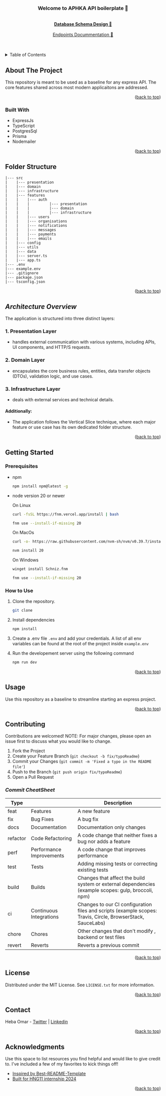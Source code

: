 
<br />
<div align="center">
<a name="readme-top"></a>
  <h3 align="center">Welcome to APHKA API boilerplate 👷</h3>

  <p align="center">
    <br />
    <a href="https://drawsql.app/teams/kennielarkson-team/diagrams/hng11-aphka"><strong>Database Schema Design 🔗</strong></a>
    <br />
    <br />
    <a href="https://openapi-server.vercel.app/docs">Endpoints Docummentation 🔗</a>
    
  </p>
</div>

<br />
<br />

<!-- TABLE OF CONTENTS -->
<details>
  <summary>Table of Contents</summary>
  <ol>
    <li>
      <a href="#about-the-project">About The Project</a>
      <ul>
        <li><a href="#built-with">Built With</a></li>
      </ul>
    </li>
     <li><a href="#architecture-overview">Architecture Overview</a></li>
    <li><a href="#folder-structure">Folder Structure</a></li>
    <li>
      <a href="#getting-started">Getting Started</a>
      <ul>
        <li><a href="#prerequisites">Prerequisites</a></li>
        <li><a href="#installation">Installation</a></li>
      </ul>
    </li>
    <li><a href="#usage">Usage</a></li>
    <li><a href="#contributing">Contributing</a></li>
    <li><a href="#license">License</a></li>
    <li><a href="#contact">Contact</a></li>
    <li><a href="#acknowledgments">Acknowledgments</a></li>
  </ol>
</details>



<!-- ABOUT THE PROJECT -->
## About The Project

This repository is meant to be used as a baseline for any express API. The core features shared across most modern applicaitons are addressed. 


<p align="right">(<a href="#readme-top">back to top</a>)</p>



### Built With


* ExpressJs
* TypeScript
* PostgresSql
* Prisma
* Nodemailer

<p align="right">(<a href="#readme-top">back to top</a>)</p>


## Folder Structure 

```
|--- src
|    |--- presentation
|    |--- domain
|    |--- infrastructure
|    |--- features
|    |    |--- auth
|    |    |         |--- presentation
|    |    |         |--- domain
|    |    |         |--- infrastructure
|    |    |--- users
|    |    |--- organisations
|    |    |--- notifications
|    |    |--- messages
|    |    |--- payments
|    |    |--- emails
|    |--- config
|    |--- utils
|    |--- data
|    |--- server.ts
|    |--- app.ts
|--- .env
|--- example.env
|--- .gitignore
|--- package.json
|--- tsconfig.json
```
<p align="right">(<a href="#readme-top">back to top</a>)</p>


<!-- ARCHITECTURE OVERVIEW -->
## _Architecture Overview_

The application is structured into three distinct layers:

### 1. Presentation Layer
  - handles external communication with various systems, including APIs, UI components, and HTTP/S requests.

### 2. Domain Layer
 -  encapsulates the core business rules, entities, data transfer objects (DTOs), validation logic, and use cases.

### 3. Infrastructure Layer

 - deals with external services and technical details.

#### Additionally:

 - The application follows the Vertical Slice technique, where each major feature or use case has its own dedicated folder structure.

<p align="right">(<a href="#readme-top">back to top</a>)</p>



<!-- GETTING STARTED -->
## Getting Started

### Prerequisites

* npm
  ```sh
  npm install npm@latest -g
  ```

* node version 20 or newer
  
  On Linux
  ```sh
  curl -fsSL https://fnm.vercel.app/install | bash 
  ```
  
  ```sh
  fnm use --install-if-missing 20
  ```
  
  On MacOs
  ```sh
  curl -o- https://raw.githubusercontent.com/nvm-sh/nvm/v0.39.7/install.sh | bash 
  ```
  
  ```sh
  nvm install 20 
  ```
  On Windows
   ```sh
  winget install Schniz.fnm
  ```
  
  ```sh
  fnm use --install-if-missing 20
  ```

### How to Use

1. Clone the repository.
   ```sh
   git clone
   ```
2. Install dependencies
   ```sh
   npm install
   ```
3. Create a .env file `.env` and add your credentials. A list of all env variables
   can be found at the root of the project inside `example.env`

4. Run the developement server using the following command
   ```sh
   npm run dev
   ```

<p align="right">(<a href="#readme-top">back to top</a>)</p>



<!-- USAGE EXAMPLES -->
## Usage

Use this repository as a baseline to streamline starting an express project.


<p align="right">(<a href="#readme-top">back to top</a>)</p>



<!-- CONTRIBUTING -->
## Contributing

Contributions are welcomed! NOTE: For major changes, please open an issue first to discuss what you would like to change.

1. Fork the Project
2. Create your Feature Branch (`git checkout -b fix/typoReadme`)
3. Commit your Changes (`git commit -m 'Fixed a typo in the README file'`)
4. Push to the Branch (`git push origin fix/typoReadme`)
5. Open a Pull Request


<!-- COMMIT CHEATSHEET -->

### _Commit CheatSheet_

| Type     |                          | Description                                                                                                 |
| -------- | ------------------------ | ----------------------------------------------------------------------------------------------------------- |
| feat     | Features                 | A new feature                                                                                               |
| fix      | Bug Fixes                | A bug fix                                                                                                   |
| docs     | Documentation            | Documentation only changes                                                                                  |
| refactor | Code Refactoring         | A code change that neither fixes a bug nor adds a feature                                                   |
| perf     | Performance Improvements | A code change that improves performance                                                                     |
| test     | Tests                    | Adding missing tests or correcting existing tests                                                           |
| build    | Builds                   | Changes that affect the build system or external dependencies (example scopes: gulp, broccoli, npm)         |
| ci       | Continuous Integrations  | Changes to our CI configuration files and scripts (example scopes: Travis, Circle, BrowserStack, SauceLabs) |
| chore    | Chores                   | Other changes that don't modify , backend or test files                                                     |
| revert   | Reverts                  | Reverts a previous commit                                                                                   

<p align="right">(<a href="#readme-top">back to top</a>)</p>



<!-- LICENSE -->
## License

Distributed under the MIT License. See `LICENSE.txt` for more information.

<p align="right">(<a href="#readme-top">back to top</a>)</p>



<!-- CONTACT -->
## Contact

Heba Omar - [Twitter](https://twitter.com/jr_dev20) | [Linkedin](https://www.linkedin.com/in/heba-ismael-omar-645965252/) 

<p align="right">(<a href="#readme-top">back to top</a>)</p>



<!-- ACKNOWLEDGMENTS -->
## Acknowledgments

Use this space to list resources you find helpful and would like to give credit to. I've included a few of my favorites to kick things off!

* [Inspired by Best-README-Template](https://github.com/othneildrew/Best-README-Template)
* [Built for HNG11 internship 2024](https://hng.tech)

<p align="right">(<a href="#readme-top">back to top</a>)</p>




